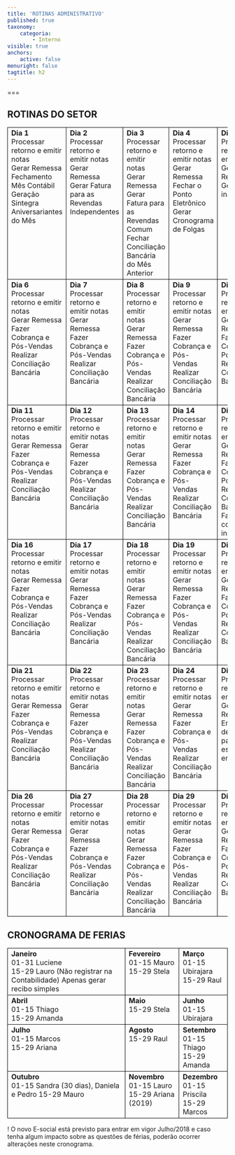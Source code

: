 ```yaml
---
title: 'ROTINAS ADMINISTRATIVO'
published: true
taxonomy:
    categoria:
        - Interno
visible: true
anchors:
    active: false
menuright: false
tagtitle: h2
---
```


===

## ROTINAS DO SETOR

<table>
    <tr>
        <td style="border: 1px solid #000; text-align: left; vertical-align: top">
            <b>Dia 1</b><br>
            Processar retorno e emitir notas<br>
			Gerar Remessa<br>
			Fechamento Mês Contábil<br>
			Geração Sintegra<br>
			Aniversariantes do Mês<br>
        </td>
        <td style="border: 1px solid #000; text-align: left; vertical-align: top">
            <b>Dia 2</b><br>
            Processar retorno e emitir notas<br>
			Gerar Remessa<br>			
            Gerar Fatura para as Revendas Independentes<br>
        </td>
        <td style="border: 1px solid #000; text-align: left; vertical-align: top">
            <b>Dia 3</b><br>
            Processar retorno e emitir notas<br>
			Gerar Remessa<br>
			Gerar Fatura para as Revendas Comum<br> 
			Fechar Conciliação Bancária do Mês Anterior<br>
        </td>
        <td style="border: 1px solid #000; text-align: left; vertical-align: top"> 
            <b>Dia 4</b><br>
			Processar retorno e emitir notas<br>
			Gerar Remessa<br>			
            Fechar o Ponto Eletrônico<br>
            Gerar Cronograma de Folgas<br>			
        </td>
        <td style="border: 1px solid #000; text-align: left; vertical-align: top">
            <b>Dia 5</b><br>
			Processar retorno e emitir notas<br>
			Gerar Remessa<br>
			Gerar índice inadimplência<br>			            
        </td>
    </tr>
    <tr>
        <td style="border: 1px solid #000; text-align: left; vertical-align: top">
            <b>Dia 6</b><br>
            Processar retorno e emitir notas<br>
			Gerar Remessa<br>		
			Fazer Cobrança e Pós-Vendas<br>
			Realizar Conciliação Bancária<br>
        </td>
        <td style="border: 1px solid #000; text-align: left; vertical-align: top">
            <b>Dia 7</b><br>
            Processar retorno e emitir notas<br>
			Gerar Remessa<br>			
			Fazer Cobrança e Pós-Vendas<br>
			Realizar Conciliação Bancária<br>			
        </td>
        <td style="border: 1px solid #000; text-align: left; vertical-align: top">
            <b>Dia 8</b><br>
            Processar retorno e emitir notas<br>
			Gerar Remessa<br>			
			Fazer Cobrança e Pós-Vendas<br>
			Realizar Conciliação Bancária<br>			
        </td>
        <td style="border: 1px solid #000; text-align: left; vertical-align: top">
            <b>Dia 9</b><br>
            Processar retorno e emitir notas<br>
			Gerar Remessa<br>			
			Fazer Cobrança e Pós-Vendas<br>
			Realizar Conciliação Bancária<br>			
        </td>
        <td style="border: 1px solid #000; text-align: left; vertical-align: top">
            <b>Dia 10</b><br>			
            Processar retorno e emitir notas<br>			
			Gerar Remessa<br>			
			Fazer Cobrança e Pós-Vendas<br>
			Realizar Conciliação Bancária<br>			
        </td>
    </tr> 
    <tr>
        <td style="border: 1px solid #000; text-align: left; vertical-align: top">
            <b>Dia 11</b><br>
            Processar retorno e emitir notas<br>			
			Gerar Remessa<br>			
			Fazer Cobrança e Pós-Vendas<br>
			Realizar Conciliação Bancária<br>
        </td>
        <td style="border: 1px solid #000; text-align: left; vertical-align: top">
            <b>Dia 12</b><br>
            Processar retorno e emitir notas<br>			
			Gerar Remessa<br>			
			Fazer Cobrança e Pós-Vendas<br>
			Realizar Conciliação Bancária<br>        
        </td>
        <td style="border: 1px solid #000; text-align: left; vertical-align: top">
            <b>Dia 13</b><br>
            Processar retorno e emitir notas<br>			
			Gerar Remessa<br>			
			Fazer Cobrança e Pós-Vendas<br>
			Realizar Conciliação Bancária<br>
        </td>
        <td style="border: 1px solid #000; text-align: left; vertical-align: top">
            <b>Dia 14</b><br>
            Processar retorno e emitir notas<br>			
			Gerar Remessa<br>			
			Fazer Cobrança e Pós-Vendas<br>
			Realizar Conciliação Bancária<br>          
        </td>
        <td style="border: 1px solid #000; text-align: left; vertical-align: top">
            <b>Dia 15</b><br>
            Processar retorno e emitir notas<br>			
			Gerar Remessa<br>			
			Fazer Cobrança e Pós-Vendas<br>
			Realizar Conciliação Bancária<br>		
			Fazer cotação de insumos<br>         
        </td>   
    </tr>
    <tr>
        <td style="border: 1px solid #000; text-align: left; vertical-align: top">
            <b>Dia 16</b><br>
            Processar retorno e emitir notas<br>			
			Gerar Remessa<br>			
			Fazer Cobrança e Pós-Vendas<br>
			Realizar Conciliação Bancária<br>          
        </td>
        <td style="border: 1px solid #000; text-align: left; vertical-align: top">
            <b>Dia 17</b><br>
            Processar retorno e emitir notas<br>			
			Gerar Remessa<br>			
			Fazer Cobrança e Pós-Vendas<br>
			Realizar Conciliação Bancária<br>         
        </td>
        <td style="border: 1px solid #000; text-align: left; vertical-align: top">
            <b>Dia 18</b><br>
             Processar retorno e emitir notas<br>			
			Gerar Remessa<br>			
			Fazer Cobrança e Pós-Vendas<br>
			Realizar Conciliação Bancária<br>          
        </td>
        <td style="border: 1px solid #000; text-align: left; vertical-align: top">
            <b>Dia 19</b><br>
            Processar retorno e emitir notas<br>			
			Gerar Remessa<br>			
			Fazer Cobrança e Pós-Vendas<br>
			Realizar Conciliação Bancária<br>          
        </td>
        <td style="border: 1px solid #000; text-align: left; vertical-align: top">
            <b>Dia 20</b><br>
            Processar retorno e emitir notas<br>			
			Gerar Remessa<br>			
			Fazer Cobrança e Pós-Vendas<br>
			Realizar Conciliação Bancária<br>         
        </td>   
    </tr>
    <tr>
        <td style="border: 1px solid #000; text-align: left; vertical-align: top">
            <b>Dia 21</b><br>
            Processar retorno e emitir notas<br>			
			Gerar Remessa<br>			
			Fazer Cobrança e Pós-Vendas<br>
			Realizar Conciliação Bancária<br>        
        </td>
        <td style="border: 1px solid #000; text-align: left; vertical-align: top">
            <b>Dia 22</b><br>
            Processar retorno e emitir notas<br>			
			Gerar Remessa<br>			
			Fazer Cobrança e Pós-Vendas<br>
			Realizar Conciliação Bancária<br>                       
        </td>
        <td style="border: 1px solid #000; text-align: left; vertical-align: top">
            <b>Dia 23</b><br>
            Processar retorno e emitir notas<br>			
			Gerar Remessa<br>			
			Fazer Cobrança e Pós-Vendas<br>
			Realizar Conciliação Bancária<br>                    
        </td>
        <td style="border: 1px solid #000; text-align: left; vertical-align: top">
            <b>Dia 24</b><br>
            Processar retorno e emitir notas<br>			
			Gerar Remessa<br>			
			Fazer Cobrança e Pós-Vendas<br>
			Realizar Conciliação Bancária<br>                      
        </td>
        <td style="border: 1px solid #000; text-align: left; vertical-align: top">
            <b>Dia 25</b><br>
            Processar retorno e emitir notas<br>			
			Gerar Remessa<br>			
			Emitir notas de serviços para clientes especificados em anexo<br>
        </td>   
    </tr>
    <tr>
        <td style="border: 1px solid #000; text-align: left; vertical-align: top">
            <b>Dia 26</b><br>
            Processar retorno e emitir notas<br>			
			Gerar Remessa<br>			
			Fazer Cobrança e Pós-Vendas<br>
			Realizar Conciliação Bancária<br>                         
        </td>
        <td style="border: 1px solid #000; text-align: left; vertical-align: top">
            <b>Dia 27</b><br>
            Processar retorno e emitir notas<br>			
			Gerar Remessa<br>			
			Fazer Cobrança e Pós-Vendas<br>
			Realizar Conciliação Bancária<br>                        
        </td>
        <td style="border: 1px solid #000; text-align: left; vertical-align: top">
            <b>Dia 28</b><br>
            Processar retorno e emitir notas<br>			
			Gerar Remessa<br>			
			Fazer Cobrança e Pós-Vendas<br>
			Realizar Conciliação Bancária<br>                         
        </td>
        <td style="border: 1px solid #000; text-align: left; vertical-align: top">
            <b>Dia 29</b><br>
            Processar retorno e emitir notas<br>			
			Gerar Remessa<br>			
			Fazer Cobrança e Pós-Vendas<br>
			Realizar Conciliação Bancária<br>            
        </td>
        <td style="border: 1px solid #000; text-align: left; vertical-align: top">
            <b>Dia 30</b><br>
            Processar retorno e emitir notas<br>			
			Gerar Remessa<br>			
			Fazer Cobrança e Pós-Vendas<br>
			Realizar Conciliação Bancária<br>  
        </td>   
    </tr>    
</table>

## CRONOGRAMA DE FERIAS

<table>
    <tr>
        <td style="border: 1px solid #000; text-align: left; vertical-align: top">
            <b>Janeiro</b><br>
            01-31 Luciene<br>
            15-29 Lauro (Não registrar na Contabilidade) Apenas gerar recibo simples
        </td>
        <td style="border: 1px solid #000; text-align: left; vertical-align: top">
            <b>Fevereiro</b><br>
            01-15 Mauro<br>
            15-29 Stela<br>
        </td>
        <td style="border: 1px solid #000; text-align: left; vertical-align: top"> 
            <b>Março</b><br>
            01-15 Ubirajara<br>
            15-29 Raul
        </td>
    </tr>
    <tr>
        <td style="border: 1px solid #000; text-align: left; vertical-align: top">
            <b>Abril</b><br>
            01-15 Thiago<br>
            15-29 Amanda
        </td>
        <td style="border: 1px solid #000; text-align: left; vertical-align: top">
            <b>Maio</b><br>
            15-29 Stela<br>
        </td>
        <td style="border: 1px solid #000; text-align: left; vertical-align: top">
            <b>Junho</b><br>
            01-15 Ubirajara<br>
        </td>
    </tr>	
    <tr>
        <td style="border: 1px solid #000; text-align: left; vertical-align: top">
            <b>Julho</b><br>
            01-15 Marcos<br>
            15-29 Ariana
        </td>
        <td style="border: 1px solid #000; text-align: left; vertical-align: top">
            <b>Agosto</b><br>
            15-29 Raul<br>
        </td>
        <td style="border: 1px solid #000; text-align: left; vertical-align: top">
            <b>Setembro</b><br>
            01-15 Thiago<br>
            15-29 Amanda
        </td>
    </tr>	
    <tr>
        <td style="border: 1px solid #000; text-align: left; vertical-align: top">
            <b>Outubro</b><br>
            01-15 Sandra (30 dias), Daniela e Pedro
            15-29 Mauro<br>
        </td>
        <td style="border: 1px solid #000; text-align: left; vertical-align: top">
            <b>Novembro</b><br>
            01-15 Lauro<br>
            15-29 Ariana (2019)
        </td>
        <td style="border: 1px solid #000; text-align: left; vertical-align: top">
            <b>Dezembro</b><br>
            01-15 Priscila<br>
            15-29 Marcos
        </td>
    </tr>		

</table>

! O novo E-social está previsto para entrar em vigor Julho/2018 e caso tenha algum impacto sobre as questões de férias, poderão ocorrer alterações neste cronograma.
